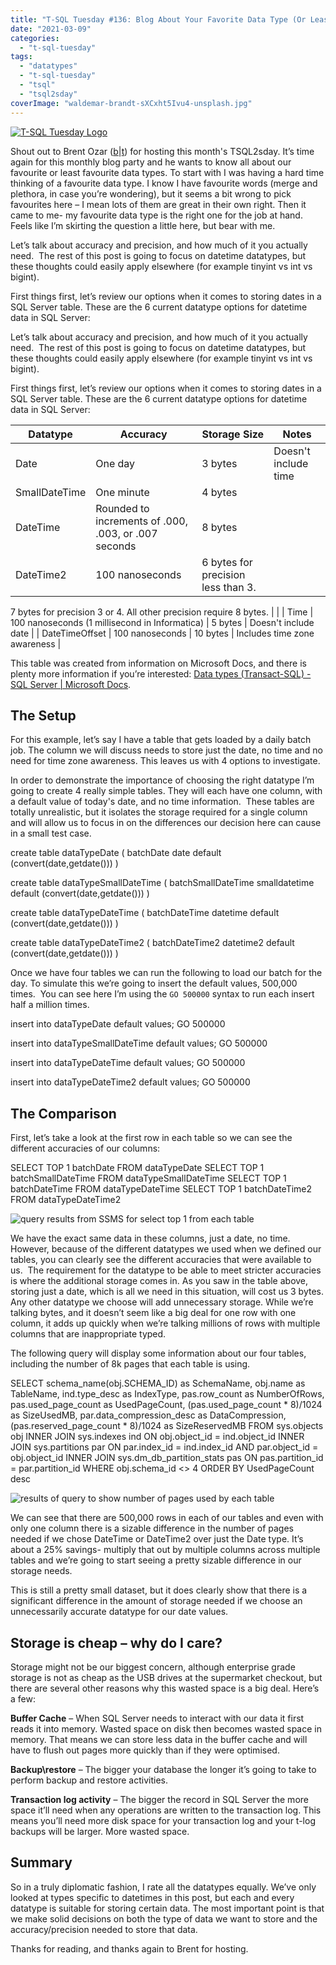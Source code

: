 ```yaml
---
title: "T-SQL Tuesday #136: Blog About Your Favorite Data Type (Or Least Favorite)"
date: "2021-03-09"
categories: 
  - "t-sql-tuesday"
tags: 
  - "datatypes"
  - "t-sql-tuesday"
  - "tsql"
  - "tsql2sday"
coverImage: "waldemar-brandt-sXCxht5Ivu4-unsplash.jpg"
---
```


[![T-SQL Tuesday Logo](images/tsqltues.png)](https://www.brentozar.com/archive/2021/03/tsql2sday-136-invitation-blog-about-your-favorite-data-type-or-least-favorite/)

Shout out to Brent Ozar ([b](http://brentozar.com/)|[t](https://twitter.com/BrentO)) for hosting this month's TSQL2sday. It’s time again for this monthly blog party and he wants to know all about our favourite or least favourite data types. To start with I was having a hard time thinking of a favourite data type. I know I have favourite words (merge and plethora, in case you’re wondering), but it seems a bit wrong to pick favourites here – I mean lots of them are great in their own right. Then it came to me- my favourite data type is the right one for the job at hand. Feels like I’m skirting the question a little here, but bear with me.

Let’s talk about accuracy and precision, and how much of it you actually need.  The rest of this post is going to focus on datetime datatypes, but these thoughts could easily apply elsewhere (for example tinyint vs int vs bigint).

First things first, let’s review our options when it comes to storing dates in a SQL Server table. These are the 6 current datatype options for datetime data in SQL Server:

Let’s talk about accuracy and precision, and how much of it you actually need.  The rest of this post is going to focus on datetime datatypes, but these thoughts could easily apply elsewhere (for example tinyint vs int vs bigint).

First things first, let’s review our options when it comes to storing dates in a SQL Server table. These are the 6 current datatype options for datetime data in SQL Server:

| Datatype | Accuracy | Storage Size | Notes |
| --- | --- | --- | --- |
| Date | One day | 3 bytes | Doesn't include time |
| SmallDateTime | One minute | 4 bytes |  |
| DateTime | Rounded to increments of .000, .003, or .007 seconds | 8 bytes |  |
| DateTime2 | 100 nanoseconds | 6 bytes for precision less than 3. 
7 bytes for precision 3 or 4. 
All other precision require 8 bytes. |  |
| Time | 100 nanoseconds (1 millisecond in Informatica) | 5 bytes | Doesn't include date |
| DateTimeOffset | 100 nanoseconds | 10 bytes | Includes time zone awareness |

This table was created from information on Microsoft Docs, and there is plenty more information if you’re interested: [Data types (Transact-SQL) - SQL Server | Microsoft Docs](https://docs.microsoft.com/en-us/sql/t-sql/data-types/data-types-transact-sql?view=sql-server-ver15).

## The Setup

For this example, let’s say I have a table that gets loaded by a daily batch job. The column we will discuss needs to store just the date, no time and no need for time zone awareness. This leaves us with 4 options to investigate.

In order to demonstrate the importance of choosing the right datatype I’m going to create 4 really simple tables. They will each have one column, with a default value of today's date, and no time information.  These tables are totally unrealistic, but it isolates the storage required for a single column and will allow us to focus in on the differences our decision here can cause in a small test case.

create table dataTypeDate (
batchDate date default (convert(date,getdate()))
)
 
create table dataTypeSmallDateTime (
batchSmallDateTime smalldatetime default (convert(date,getdate()))
)
 
create table dataTypeDateTime (
batchDateTime datetime default (convert(date,getdate()))
)
 
create table dataTypeDateTime2 (
batchDateTime2 datetime2 default (convert(date,getdate()))
)

Once we have four tables we can run the following to load our batch for the day. To simulate this we’re going to insert the default values, 500,000 times.  You can see here I’m using the `GO 500000` syntax to run each insert half a million times.

insert into dataTypeDate
default values;
GO 500000
 
insert into dataTypeSmallDateTime
default values;
GO 500000
 
insert into dataTypeDateTime
default values;
GO 500000
 
insert into dataTypeDateTime2
default values;
GO 500000

## The Comparison

First, let’s take a look at the first row in each table so we can see the different accuracies of our columns:

SELECT TOP 1 batchDate FROM dataTypeDate
SELECT TOP 1 batchSmallDateTime FROM dataTypeSmallDateTime
SELECT TOP 1 batchDateTime FROM dataTypeDateTime
SELECT TOP 1 batchDateTime2 FROM dataTypeDateTime2

![query results from SSMS for select top 1 from each table](images/topOneRow.jpg)

We have the exact same data in these columns, just a date, no time. However, because of the different datatypes we used when we defined our tables, you can clearly see the different accuracies that were available to us.  The requirement for the datatype to be able to meet stricter accuracies is where the additional storage comes in. As you saw in the table above, storing just a date, which is all we need in this situation, will cost us 3 bytes. Any other datatype we choose will add unnecessary storage. While we’re talking bytes, and it doesn’t seem like a big deal for one row with one column, it adds up quickly when we’re talking millions of rows with multiple columns that are inappropriate typed.

The following query will display some information about our four tables, including the number of 8k pages that each table is using.

SELECT
    schema\_name(obj.SCHEMA\_ID) as SchemaName,
    obj.name as TableName,
    ind.type\_desc as IndexType,
    pas.row\_count as NumberOfRows,
    pas.used\_page\_count as UsedPageCount,
    (pas.used\_page\_count \* 8)/1024 as SizeUsedMB,
    par.data\_compression\_desc as DataCompression,
    (pas.reserved\_page\_count \* 8)/1024 as SizeReservedMB
FROM sys.objects obj
INNER JOIN sys.indexes ind
    ON obj.object\_id = ind.object\_id
INNER JOIN sys.partitions par
    ON par.index\_id = ind.index\_id
    AND par.object\_id = obj.object\_id
INNER JOIN sys.dm\_db\_partition\_stats pas
    ON pas.partition\_id = par.partition\_id
WHERE obj.schema\_id <> 4
ORDER BY UsedPageCount desc

![results of query to show number of pages used by each table](images/tables-1024x135.jpg)

We can see that there are 500,000 rows in each of our tables and even with only one column there is a sizable difference in the number of pages needed if we chose DateTime or DateTime2 over just the Date type. It’s about a 25% savings- multiply that out by multiple columns across multiple tables and we’re going to start seeing a pretty sizable difference in our storage needs.

This is still a pretty small dataset, but it does clearly show that there is a significant difference in the amount of storage needed if we choose an unnecessarily accurate datatype for our date values.

## **Storage is cheap – why do I care?**

Storage might not be our biggest concern, although enterprise grade storage is not as cheap as the USB drives at the supermarket checkout, but there are several other reasons why this wasted space is a big deal. Here’s a few:

**Buffer Cache** – When SQL Server needs to interact with our data it first reads it into memory. Wasted space on disk then becomes wasted space in memory. That means we can store less data in the buffer cache and will have to flush out pages more quickly than if they were optimised.

**Backup\\restore** – The bigger your database the longer it’s going to take to perform backup and restore activities.

**Transaction log activity** – The bigger the record in SQL Server the more space it’ll need when any operations are written to the transaction log. This means you’ll need more disk space for your transaction log and your t-log backups will be larger. More wasted space.

## Summary

So in a truly diplomatic fashion, I rate all the datatypes equally. We’ve only looked at types specific to datetimes in this post, but each and every datatype is suitable for storing certain data. The most important point is that we make solid decisions on both the type of data we want to store and the accuracy/precision needed to store that data.

Thanks for reading, and thanks again to Brent for hosting.
